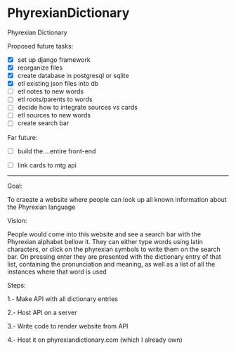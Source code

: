 # PhyrexianDictionary
Phyrexian Dictionary

Proposed future tasks:

- [x] set up django framework
- [x] reorganize files
- [x] create database in postgresql or sqlite
- [x] etl existing json files into db
- [ ] etl notes to new words
- [ ] etl roots/parents to words
- [ ] decide how to integrate sources vs cards
- [ ] etl sources to new words
- [ ] create search bar

Far future:
- [ ] build the....entire front-end
- [ ] link cards to mtg api







<hr>

Goal:

To craeate a website where people can look up all known information about the Phyrexian language

Vision:

People would come into this website and see a search bar with the Phyrexian alphabet bellow it. They can either type words using latin characters, or click on the phyrexian symbols to write them on the search bar. On pressing enter they are presented with the dictionary entry of that list, containing the pronunciation and meaning, as well as a list of all the instances where that word is used

Steps:

1.- Make API with all dictionary entries

2.- Host API on a server

3.- Write code to render website from API

4.- Host it on phyrexiandictionary.com (which I already own)

